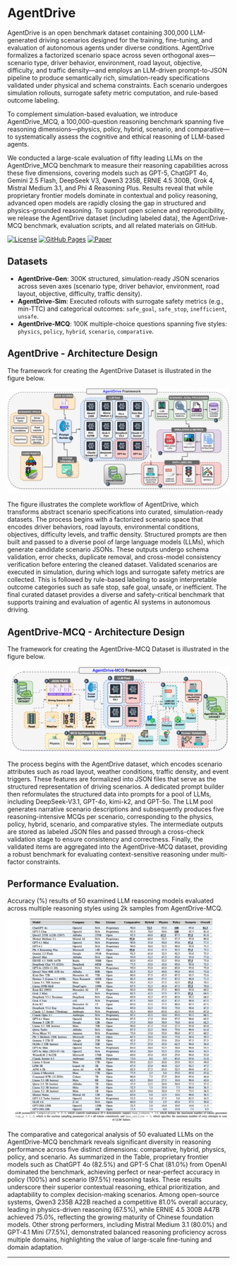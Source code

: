 # AgentDrive 

AgentDrive is an open benchmark dataset containing 300,000 LLM-generated driving scenarios designed for the training, fine-tuning, and evaluation of autonomous agents under diverse conditions. AgentDrive formalizes a factorized scenario space across seven orthogonal axes—scenario type, driver behavior, environment, road layout, objective, difficulty, and traffic density—and employs an LLM-driven prompt-to-JSON pipeline to produce semantically rich, simulation-ready specifications validated under physical and schema constraints. Each scenario undergoes simulation rollouts, surrogate safety metric computation, and rule-based outcome labeling. 

To complement simulation-based evaluation, we introduce AgentDrive_MCQ, a 100,000-question reasoning benchmark spanning five reasoning dimensions—physics, policy, hybrid, scenario, and comparative—to systematically assess the cognitive and ethical reasoning of LLM-based agents. 

We conducted a large-scale evaluation of fifty leading LLMs on the AgentDrive_MCQ benchmark to measure their reasoning capabilities across these five dimensions, covering models such as GPT-5, ChatGPT 4o, Gemini 2.5 Flash, DeepSeek V3, Qwen3 235B, ERNIE 4.5 300B, Grok 4, Mistral Medium 3.1, and Phi 4 Reasoning Plus. Results reveal that while proprietary frontier models dominate in contextual and policy reasoning, advanced open models are rapidly closing the gap in structured and physics-grounded reasoning. To support open science and reproducibility, we release the AgentDrive dataset (including labeled data), the AgentDrive-MCQ benchmark, evaluation scripts, and all related materials on GitHub.

[![License](https://img.shields.io/badge/License-Apache_2.0-blue.svg)](LICENSE)
[![GitHub Pages](https://img.shields.io/badge/site-online-brightgreen)]([https://USER.github.io/AgentDrive](https://github.com/maferrag/AgentDrive/))
[![Paper](https://img.shields.io/badge/paper-PDF-red)](link-to-paper)

## Datasets
- **AgentDrive-Gen**: 300K structured, simulation-ready JSON scenarios across seven axes (scenario type, driver behavior, environment, road layout, objective, difficulty, traffic density).
- **AgentDrive-Sim**: Executed rollouts with surrogate safety metrics (e.g., min-TTC) and categorical outcomes: `safe_goal`, `safe_stop`, `inefficient`, `unsafe`.
- **AgentDrive-MCQ**: 100K multiple-choice questions spanning five styles: `physics`, `policy`, `hybrid`, `scenario`, `comparative`.

## AgentDrive - Architecture Design

The framework for creating the AgentDrive Dataset is illustrated in the figure below.

![Description of image](Images/AgentDrive_Sen.png)

The figure illustrates the complete workflow of AgentDrive, which transforms abstract scenario specifications into curated, simulation-ready datasets. The process begins with a factorized scenario space that encodes driver behaviors, road layouts, environmental conditions, objectives, difficulty levels, and traffic density. Structured prompts are then built and passed to a diverse pool of large language models (LLMs), which generate candidate scenario JSONs. These outputs undergo schema validation, error checks, duplicate removal, and cross-model consistency verification before entering the cleaned dataset. Validated scenarios are executed in simulation, during which logs and surrogate safety metrics are collected. This is followed by rule-based labeling to assign interpretable outcome categories such as safe stop, safe goal, unsafe, or inefficient. The final curated dataset provides a diverse and safety-critical benchmark that supports training and evaluation of agentic AI systems in autonomous driving.


## AgentDrive-MCQ - Architecture Design

The framework for creating the AgentDrive-MCQ Dataset is illustrated in the figure below.

![Description of image](Images/AgentDrive_MCQ.jpg)

The process begins with the AgentDrive dataset, which encodes scenario attributes such as road layout, weather conditions, traffic density, and event triggers. These features are formalized into JSON files that serve as the structured representation of driving scenarios. A dedicated prompt builder then reformulates the structured data into prompts for a pool of LLMs, including DeepSeek-V3.1, GPT-4o, kimi-k2, and GPT-5o. The LLM pool generates narrative scenario descriptions and subsequently produces five reasoning-intensive MCQs per scenario, corresponding to the physics, policy, hybrid, scenario, and comparative styles. The intermediate outputs are stored as labeled JSON files and passed through a cross-check validation stage to ensure consistency and correctness. Finally, the validated items are aggregated into the AgentDrive-MCQ dataset, providing a robust benchmark for evaluating context-sensitive reasoning under multi-factor constraints.

## Performance Evaluation.

Accuracy (%) results of 50 examined LLM reasoning models evaluated across multiple reasoning styles using 2k samples from AgentDrive-MCQ.

![Description of image](Images/results_50LLMs.jpg)

The comparative and categorical analysis of 50 evaluated LLMs on the AgentDrive-MCQ benchmark reveals significant diversity in reasoning performance across five distinct dimensions: comparative, hybrid, physics, policy, and scenario. As summarized in the Table, proprietary frontier models such as ChatGPT 4o (82.5%) and GPT-5 Chat (81.0%) from OpenAI dominated the benchmark, achieving perfect or near-perfect accuracy in policy (100%) and scenario (97.5%) reasoning tasks. These results underscore their superior contextual reasoning, ethical prioritization, and adaptability to complex decision-making scenarios. Among open-source systems, Qwen3 235B A22B reached a competitive 81.0% overall accuracy, leading in physics-driven reasoning (67.5%), while ERNIE 4.5 300B A47B achieved 75.0\%, reflecting the growing maturity of Chinese foundation models. Other strong performers, including Mistral Medium 3.1 (80.0%) and GPT-4.1 Mini (77.5%), demonstrated balanced reasoning proficiency across multiple domains, highlighting the value of large-scale fine-tuning and domain adaptation.


---
